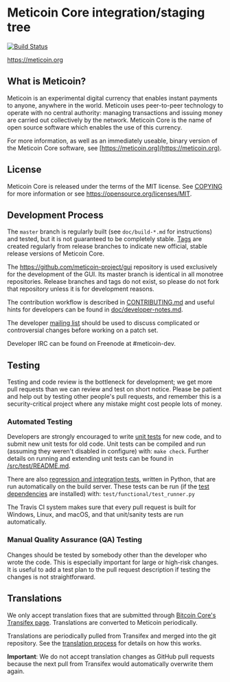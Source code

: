 Meticoin Core integration/staging tree
=====================================

[![Build Status](https://travis-ci.org/meticoin-project/meticoin.svg?branch=master)](https://travis-ci.org/meticoin-project/meticoin)

https://meticoin.org

What is Meticoin?
----------------

Meticoin is an experimental digital currency that enables instant payments to
anyone, anywhere in the world. Meticoin uses peer-to-peer technology to operate
with no central authority: managing transactions and issuing money are carried
out collectively by the network. Meticoin Core is the name of open source
software which enables the use of this currency.

For more information, as well as an immediately useable, binary version of
the Meticoin Core software, see [https://meticoin.org](https://meticoin.org).

License
-------

Meticoin Core is released under the terms of the MIT license. See [COPYING](COPYING) for more
information or see https://opensource.org/licenses/MIT.

Development Process
-------------------

The `master` branch is regularly built (see `doc/build-*.md` for instructions) and tested, but it is not guaranteed to be
completely stable. [Tags](https://github.com/meticoin-project/meticoin/tags) are created
regularly from release branches to indicate new official, stable release versions of Meticoin Core.

The https://github.com/meticoin-project/gui repository is used exclusively for the
development of the GUI. Its master branch is identical in all monotree
repositories. Release branches and tags do not exist, so please do not fork
that repository unless it is for development reasons.

The contribution workflow is described in [CONTRIBUTING.md](CONTRIBUTING.md)
and useful hints for developers can be found in [doc/developer-notes.md](doc/developer-notes.md).

The developer [mailing list](https://groups.google.com/forum/#!forum/meticoin-dev)
should be used to discuss complicated or controversial changes before working
on a patch set.

Developer IRC can be found on Freenode at #meticoin-dev.

Testing
-------

Testing and code review is the bottleneck for development; we get more pull
requests than we can review and test on short notice. Please be patient and help out by testing
other people's pull requests, and remember this is a security-critical project where any mistake might cost people
lots of money.

### Automated Testing

Developers are strongly encouraged to write [unit tests](src/test/README.md) for new code, and to
submit new unit tests for old code. Unit tests can be compiled and run
(assuming they weren't disabled in configure) with: `make check`. Further details on running
and extending unit tests can be found in [/src/test/README.md](/src/test/README.md).

There are also [regression and integration tests](/test), written
in Python, that are run automatically on the build server.
These tests can be run (if the [test dependencies](/test) are installed) with: `test/functional/test_runner.py`

The Travis CI system makes sure that every pull request is built for Windows, Linux, and macOS, and that unit/sanity tests are run automatically.

### Manual Quality Assurance (QA) Testing

Changes should be tested by somebody other than the developer who wrote the
code. This is especially important for large or high-risk changes. It is useful
to add a test plan to the pull request description if testing the changes is
not straightforward.

Translations
------------

We only accept translation fixes that are submitted through [Bitcoin Core's Transifex page](https://www.transifex.com/projects/p/bitcoin/).
Translations are converted to Meticoin periodically.

Translations are periodically pulled from Transifex and merged into the git repository. See the
[translation process](doc/translation_process.md) for details on how this works.

**Important**: We do not accept translation changes as GitHub pull requests because the next
pull from Transifex would automatically overwrite them again.
